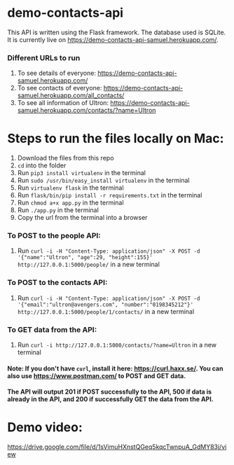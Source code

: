 
# demo-contacts-api 
This API is written using the Flask framework. The database used is SQLite. It is currently live on https://demo-contacts-api-samuel.herokuapp.com/.

### Different URLs to run
 1) To see details of everyone: https://demo-contacts-api-samuel.herokuapp.com/
 2) To see contacts of everyone: https://demo-contacts-api-samuel.herokuapp.com/all_contacts/
 3) To see all information of Ultron: https://demo-contacts-api-samuel.herokuapp.com/contacts/?name=Ultron

#  Steps to run the files locally on Mac:
1) Download the files from this repo
2) `cd` into the folder
3) Run `pip3 install virtualenv` in the terminal
4) Run `sudo /usr/bin/easy_install virtualenv` in the terminal
5) Run `virtualenv flask` in the terminal
6) Run `flask/bin/pip install -r requirements.txt` in the terminal
7) Run `chmod a+x app.py` in the terminal
8) Run `./app.py` in the terminal
9) Copy the url from the terminal into a browser

### To POST to the people API:
1) Run `curl -i -H "Content-Type: application/json" -X POST -d '{"name":"Ultron", "age":29, "height":155}' http://127.0.0.1:5000/people/` in a new terminal

### To POST to the contacts API:
1) Run `curl -i -H "Content-Type: application/json" -X POST -d '{"email":"ultron@avengers.com", "number":"0198345212"}' http://127.0.0.1:5000/people/1/contacts/` in a new terminal

### To GET data from the API:
1) Run `curl -i http://127.0.0.1:5000/contacts/?name=Ultron` in a new terminal

#### Note: If you don't have `curl`, install it here: https://curl.haxx.se/. You can also use https://www.postman.com/ to POST and GET data.

#### The API will output 201 if POST successfully to the API, 500 if data is already in the API, and 200 if successfully GET the data from the API.

# Demo video:
https://drive.google.com/file/d/1sVimuHXnstQGeq5kqcTwnpuA_GdMY83j/view

